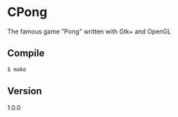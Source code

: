 # CPong
The famous game "Pong" written with Gtk+ and OpenGL

## Compile
```bash
$ make
```

## Version
1.0.0